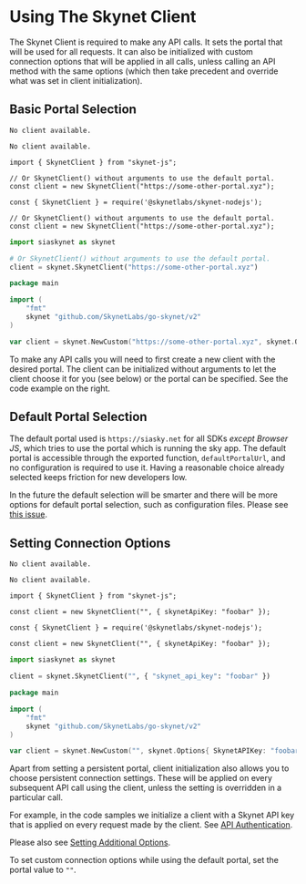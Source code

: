 # Using The Skynet Client

The Skynet Client is required to make any API calls. It sets the portal that
will be used for all requests. It can also be initialized with custom connection
options that will be applied in all calls, unless calling an API method with the
same options (which then take precedent and override what was set in client
initialization).

## Basic Portal Selection

```shell--curl
No client available.
```

```shell--cli
No client available.
```

```javascript--browser
import { SkynetClient } from "skynet-js";

// Or SkynetClient() without arguments to use the default portal.
const client = new SkynetClient("https://some-other-portal.xyz");
```

```javascript--node
const { SkynetClient } = require('@skynetlabs/skynet-nodejs');

// Or SkynetClient() without arguments to use the default portal.
const client = new SkynetClient("https://some-other-portal.xyz");
```

```python
import siaskynet as skynet

# Or SkynetClient() without arguments to use the default portal.
client = skynet.SkynetClient("https://some-other-portal.xyz")
```

```go
package main

import (
	"fmt"
	skynet "github.com/SkynetLabs/go-skynet/v2"
)

var client = skynet.NewCustom("https://some-other-portal.xyz", skynet.Options{})
```

To make any API calls you will need to first create a new client with the
desired portal. The client can be initialized without arguments to let the
client choose it for you (see below) or the portal can be specified. See the
code example on the right.

## Default Portal Selection

The default portal used is `https://siasky.net` for all SDKs *except Browser
JS*, which tries to use the portal which is running the sky app. The default
portal is accessible through the exported function, `defaultPortalUrl`, and no
configuration is required to use it. Having a reasonable choice already selected
keeps friction for new developers low.

In the future the default selection will be smarter and there will be more
options for default portal selection, such as configuration files. Please see
[this issue](https://github.com/SkynetLabs/skynet-docs/issues/5).

## Setting Connection Options

```shell--curl
No client available.
```

```shell--cli
No client available.
```

```javascript--browser
import { SkynetClient } from "skynet-js";

const client = new SkynetClient("", { skynetApiKey: "foobar" });
```

```javascript--node
const { SkynetClient } = require('@skynetlabs/skynet-nodejs');

const client = new SkynetClient("", { skynetApiKey: "foobar" });
```

```python
import siaskynet as skynet

client = skynet.SkynetClient("", { "skynet_api_key": "foobar" })
```

```go
package main

import (
	"fmt"
	skynet "github.com/SkynetLabs/go-skynet/v2"
)

var client = skynet.NewCustom("", skynet.Options{ SkynetAPIKey: "foobar" })
```

Apart from setting a persistent portal, client initialization also allows you to
choose persistent connection settings. These will be applied on every subsequent
API call using the client, unless the setting is overridden in a particular
call.

For example, in the code samples we initialize a client with a Skynet API key
that is applied on every request made by the client. See [API
Authentication](#api-authentication).

Please also see [Setting Additional Options](#setting-additional-options).

<aside class="notice">
To set custom connection options while using the default portal, set the portal
value to <code>""</code>.
</aside>
